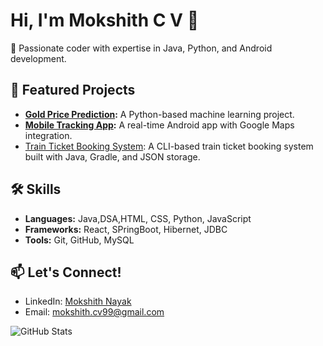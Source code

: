 # Hi, I'm Mokshith C V 👋
🚀 Passionate coder with expertise in Java, Python, and Android development.

## 🌟 Featured Projects
- **[Gold Price Prediction](https://github.com/Mokshith-Nayak/Gold-Price-Prediction-Using-Python):** A Python-based machine learning project.
- **[Mobile Tracking App](https://github.com/Mokshith-Nayak/Mobile-Tracking):** A real-time Android app with Google Maps integration.
- [Train Ticket Booking System](https://github.com/Mokshith-Nayak/Train-TicketBooking-JAVA-Project): A CLI-based train ticket booking system built with Java, Gradle, and JSON storage.

## 🛠️ Skills
- **Languages:** Java,DSA,HTML, CSS, Python, JavaScript
- **Frameworks:** React, SPringBoot, Hibernet, JDBC
- **Tools:** Git, GitHub, MySQL

## 📫 Let's Connect!
- LinkedIn: [Mokshith Nayak](https://www.linkedin.com/in/mokshith-c-v-nayak1999)
- Email: mokshith.cv99@gmail.com

![GitHub Stats](https://github-readme-stats.vercel.app/api?username=Mokshith-Nayak&show_icons=true&theme=radical)
